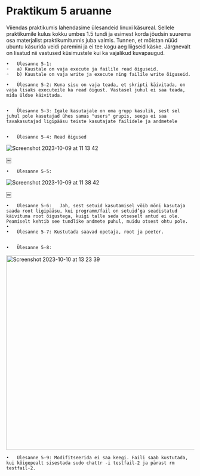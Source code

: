 # Praktikum 5 aruanne

Viiendas praktikumis lahendasime ülesandeid linuxi käsureal. Sellele praktikumile kulus kokku umbes 1.5 tundi ja esimest korda jõudsin suurema osa materjalist praktikumitunnis juba valmis. Tunnen, et mõistan nüüd ubuntu käsurida veidi paremini ja ei tee kogu aeg liigseid käske. Järgnevalt on lisatud nii vastused küsimustele kui ka vajalikud kuvapaugud.

	•	Ülesanne 5-1:
	◦	a) Kaustale on vaja execute ja failile read õiguseid.
	◦	b) Kaustale on vaja write ja execute ning failile write õiguseid.

	•	Ülesanne 5-2: Kuna sisu on vaja teada, et skripti käivitada, on vaja lisaks executeile ka read õigust. Vastasel juhul ei saa teada, mida üldse käivitada.


	•	Ülesanne 5-3: Igale kasutajale on oma grupp kasulik, sest sel juhul pole kasutajad ühes samas "users" grupis, seega ei saa tavakasutajad ligipääsu teiste kasutajate failidele ja andmetele


	•	Ülesanne 5-4: Read õigused
 ![Screenshot 2023-10-09 at 11 13 42](https://github.com/viksike/opsys2023/assets/144438506/4f76e955-21e0-4319-97f0-a903aefba825)

￼

	•	Ülesanne 5-5: 
 ![Screenshot 2023-10-09 at 11 38 42](https://github.com/viksike/opsys2023/assets/144438506/e5ab615e-0c9a-47a2-b20d-e56c2a982f2d)

￼

	•	Ülesanne 5-6:	Jah, sest setuid kasutamisel võib mõni kasutaja saada root ligipääsu, kui programm/fail on setuid’ga seadistatud käivituma root õigustega, kuigi talle seda otseselt antud ei ole. Peamiselt kehtib see tundlike andmete puhul, muidu otsest ohtu pole.
	•	
	•	Ülesanne 5-7: Kustutada saavad opetaja, root ja peeter.


	•	Ülesanne 5-8: 
 <img width="521" alt="Screenshot 2023-10-10 at 13 23 39" src="https://github.com/viksike/opsys2023/assets/144438506/03f1d21a-3c24-43fe-a81d-4d317cc12016">


	•	Ülesanne 5-9: Modifitseerida ei saa keegi. Faili saab kustutada, kui kõigepealt sisestada sudo chattr -i testfail-2 ja pärast rm testfail-2.


